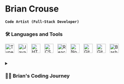 # Brian Crouse

**`Code Artist (Full-Stack Developer)`**

### 🛠 Languages and Tools

<img align="left" alt="TypeScript" width="30px" style="padding-right:10px;" src="https://cdn.jsdelivr.net/gh/devicons/devicon/icons/typescript/typescript-plain.svg" />
<img align="left" alt="JavaScript" width="30px" style="padding-right:10px;" src="https://cdn.jsdelivr.net/gh/devicons/devicon/icons/javascript/javascript-plain.svg" />
<img align="left" alt="HTML" width="30px" style="padding-right:10px;" src="https://cdn.jsdelivr.net/gh/devicons/devicon/icons/html5/html5-plain.svg" />
<img align="left" alt="CSS" width="30px" style="padding-right:10px;" src="https://cdn.jsdelivr.net/gh/devicons/devicon/icons/css3/css3-plain.svg" />
<img align="left" alt="React" width="30px" style="padding-right:10px;" src="https://cdn.jsdelivr.net/gh/devicons/devicon/icons/react/react-original.svg" />
<img align="left" alt="NodeJS" width="30px" style="padding-right:10px;" src="https://cdn.jsdelivr.net/gh/devicons/devicon/icons/nodejs/nodejs-original.svg" />
<img align="left" alt="Git" width="30px" style="padding-right:10px;" src="https://cdn.jsdelivr.net/gh/devicons/devicon/icons/git/git-original.svg" />
<img align="left" alt="GitHub" width="30px" style="padding-right:10px;" src="https://cdn.jsdelivr.net/gh/devicons/devicon/icons/github/github-original.svg" />
<img align="left" alt="Bash" width="30px" style="padding-right:10px;" src="https://cdn.jsdelivr.net/gh/devicons/devicon/icons/bash/bash-original.svg" />
<br />

#

<details>
 <summary><h3>👨‍💻 Brian's Coding Journey</h3></summary>
   I started my coding journey with Scratch circa 2010 in my junior year of highschool, while taking STEM focused classes to lay the foundation of my journey as an engineer. At that time I was stoked to create really simple videogames my friends and I could play on the school's computers. Four years later in college, I was pursuing a degree in mechanical engineering, this required me to take a CS116 course "Introductory Computer Programming". - This course taught me C++, a language I thought rather difficult at the time. Alas half-way through the next semester I joined the U.S. Army to get a head start on my own life an do something for the country. Luckily after reaching my end terms of service, 6 years later, I left the military under honorable conditions and the Veteran's Affairs (VA) wrote me about Vet Tech, a program to get veterans into tech. I attended the 12-week Hack Reactor Advanced Software Engineering Immersive, learning valuable lessons and most of the languages and tools above, as well as proper problem solving methodology.
